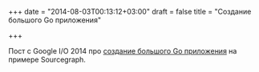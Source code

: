 +++
date = "2014-08-03T00:13:12+03:00"
draft = false
title = "Создание большого Go приложения"

+++

<p>Пост с Google I/O 2014 про <a href="https://sourcegraph.com/blog/google-io-2014-building-sourcegraph-a-large-scale-code-search-engine-in-go">создание большого Go приложения</a> на примере&nbsp;Sourcegraph.</p>

